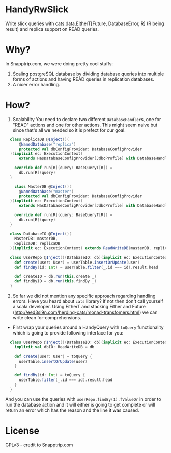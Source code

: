 # HandyRwSlick
Write slick queries with cats.data.EitherT[Future, DatabaseError, R] (R being result) and replica support on READ queries.

# Why?
In Snapptrip.com, we were doing pretty cool stuffs:
1. Scaling postgreSQL database by dividing database queries into multiple forms of actions and having READ queries in replication databases.
2. A nicer error handling.

# How?
1. Scalability
You need to declare two different `DatabaseHandler`s, one for "READ" actions and one for other actions.
This might seem naive but since that's all we needed so it is prefect for our goal.

```scala
  class ReplicaDB @Inject()(
      @NamedDatabase("replica")
      protected val dbConfigProvider: DatabaseConfigProvider
  )(implicit ec: ExecutionContext)
      extends HasDatabaseConfigProvider[JdbcProfile] with DatabaseHandler {

    override def run[R](query: BaseQueryT[R]) =
      db.run[R](query)
  }
  
    class MasterDB @Inject()(
      @NamedDatabase("master")
      protected val dbConfigProvider: DatabaseConfigProvider
  )(implicit ec: ExecutionContext)
      extends HasDatabaseConfigProvider[JdbcProfile] with DatabaseHandler {

    override def run[R](query: BaseQueryT[R]) =
      db.run[R](query)
  }
  
  class DatabaseIO @Inject()(
    MasterDB: masterDB,
    ReplicaDB: replicaDB
  )(implicit ec: ExecutionContext) extends ReadWriteDB(masterDB, replicaDB)
  
  class UserRepo @Inject()(DatabaseIO: db)(implicit ec: ExecutionContext) {
    def create(user: User) = userTable.insertOrUpdate(user)
    def findBy(id: Int) = userTable.filter(_.id === id).result.head
    
    def createIO = db.run(this.create _)
    def findByIO = db.run(this.findBy _)
  }
```

2. So far we did not mention any specific approach regarding handling errors.
Have you heard about `cats` library? If not then don't call yourself a scala developer.
Using EitherT and stacking Either and Future (http://eed3si9n.com/herding-cats/monad-transfomers.html) we can write clean for-comprehensions.
- First wrap your queries around a HandyQuery with `toQuery` functionality which is going to provide following interface for you:
```scala
  class UserRepo @Inject()(DatabaseIO: db)(implicit ec: ExecutionContext) {
    implicit val dbIO: ReadWriteDB = db
    
    def create(user: User) = toQuery { 
      userTable.insertOrUpdate(user)
    }

    def findBy(id: Int) = toQuery { 
      userTable.filter(_.id === id).result.head
    }
  }
```
And you can use the queries with `userRepo.findBy(1).fValueOr` in order to run the database action and
it will either is going to get complete or will return an error which has the reason and the line it was caused.

# License
GPLv3 - credit to Snapptrip.com
